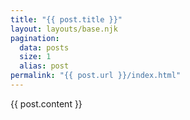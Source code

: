 ```yaml
---
title: "{{ post.title }}"
layout: layouts/base.njk
pagination:
  data: posts
  size: 1
  alias: post
permalink: "{{ post.url }}/index.html"
---
```



{{ post.content }}
